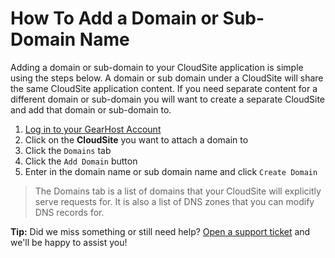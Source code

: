 # How To Add a Domain or Sub-Domain Name
Adding a domain or sub-domain to your CloudSite application is simple using the steps below. A domain or sub domain under a CloudSite will share the same CloudSite application content. If you need separate content for a different domain or sub-domain you will want to create a separate CloudSite and add that domain or sub-domain to.

1. [Log in to your GearHost Account](https://my.gearhost.com/Account/Login)
2. Click on the **CloudSite** you want to attach a domain to
3. Click the `Domains` tab
4. Click the `Add Domain` button
5. Enter in the domain name or sub domain name and click `Create Domain`

> The Domains tab is a list of domains that your CloudSite will explicitly serve requests for. It is also a list of DNS zones that you can modify DNS records for.

**Tip:** Did we miss something or still need help? [Open a support ticket](https://www.gearhost.com/documentation/how-to-open-a-support-ticket) and we'll be happy to assist you!